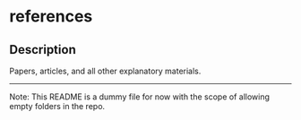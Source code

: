 # references
## Description
Papers, articles, and all other explanatory materials.

---

Note: This README is a dummy file for now with the scope of allowing empty folders in the repo.
